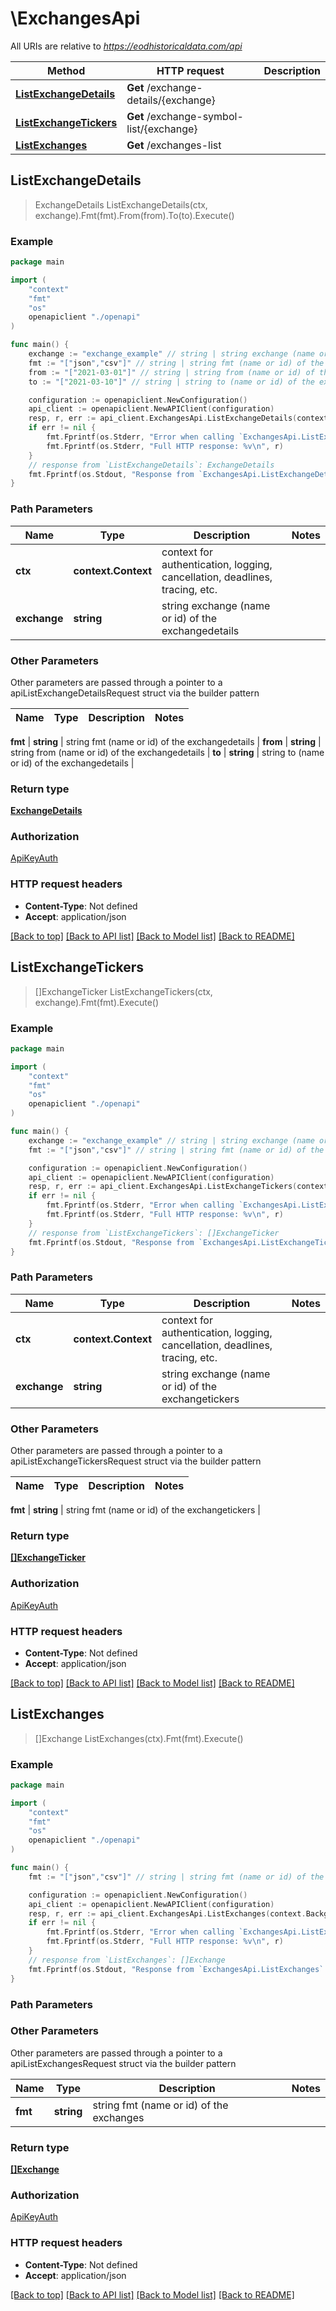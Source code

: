 # \ExchangesApi

All URIs are relative to *https://eodhistoricaldata.com/api*

Method | HTTP request | Description
------------- | ------------- | -------------
[**ListExchangeDetails**](ExchangesApi.md#ListExchangeDetails) | **Get** /exchange-details/{exchange} | 
[**ListExchangeTickers**](ExchangesApi.md#ListExchangeTickers) | **Get** /exchange-symbol-list/{exchange} | 
[**ListExchanges**](ExchangesApi.md#ListExchanges) | **Get** /exchanges-list | 



## ListExchangeDetails

> ExchangeDetails ListExchangeDetails(ctx, exchange).Fmt(fmt).From(from).To(to).Execute()





### Example

```go
package main

import (
    "context"
    "fmt"
    "os"
    openapiclient "./openapi"
)

func main() {
    exchange := "exchange_example" // string | string exchange (name or id) of the exchangedetails
    fmt := "["json","csv"]" // string | string fmt (name or id) of the exchangedetails
    from := "["2021-03-01"]" // string | string from (name or id) of the exchangedetails
    to := "["2021-03-10"]" // string | string to (name or id) of the exchangedetails

    configuration := openapiclient.NewConfiguration()
    api_client := openapiclient.NewAPIClient(configuration)
    resp, r, err := api_client.ExchangesApi.ListExchangeDetails(context.Background(), exchange).Fmt(fmt).From(from).To(to).Execute()
    if err != nil {
        fmt.Fprintf(os.Stderr, "Error when calling `ExchangesApi.ListExchangeDetails``: %v\n", err)
        fmt.Fprintf(os.Stderr, "Full HTTP response: %v\n", r)
    }
    // response from `ListExchangeDetails`: ExchangeDetails
    fmt.Fprintf(os.Stdout, "Response from `ExchangesApi.ListExchangeDetails`: %v\n", resp)
}
```

### Path Parameters


Name | Type | Description  | Notes
------------- | ------------- | ------------- | -------------
**ctx** | **context.Context** | context for authentication, logging, cancellation, deadlines, tracing, etc.
**exchange** | **string** | string exchange (name or id) of the exchangedetails | 

### Other Parameters

Other parameters are passed through a pointer to a apiListExchangeDetailsRequest struct via the builder pattern


Name | Type | Description  | Notes
------------- | ------------- | ------------- | -------------

 **fmt** | **string** | string fmt (name or id) of the exchangedetails | 
 **from** | **string** | string from (name or id) of the exchangedetails | 
 **to** | **string** | string to (name or id) of the exchangedetails | 

### Return type

[**ExchangeDetails**](ExchangeDetails.md)

### Authorization

[ApiKeyAuth](../README.md#ApiKeyAuth)

### HTTP request headers

- **Content-Type**: Not defined
- **Accept**: application/json

[[Back to top]](#) [[Back to API list]](../README.md#documentation-for-api-endpoints)
[[Back to Model list]](../README.md#documentation-for-models)
[[Back to README]](../README.md)


## ListExchangeTickers

> []ExchangeTicker ListExchangeTickers(ctx, exchange).Fmt(fmt).Execute()





### Example

```go
package main

import (
    "context"
    "fmt"
    "os"
    openapiclient "./openapi"
)

func main() {
    exchange := "exchange_example" // string | string exchange (name or id) of the exchangetickers
    fmt := "["json","csv"]" // string | string fmt (name or id) of the exchangetickers

    configuration := openapiclient.NewConfiguration()
    api_client := openapiclient.NewAPIClient(configuration)
    resp, r, err := api_client.ExchangesApi.ListExchangeTickers(context.Background(), exchange).Fmt(fmt).Execute()
    if err != nil {
        fmt.Fprintf(os.Stderr, "Error when calling `ExchangesApi.ListExchangeTickers``: %v\n", err)
        fmt.Fprintf(os.Stderr, "Full HTTP response: %v\n", r)
    }
    // response from `ListExchangeTickers`: []ExchangeTicker
    fmt.Fprintf(os.Stdout, "Response from `ExchangesApi.ListExchangeTickers`: %v\n", resp)
}
```

### Path Parameters


Name | Type | Description  | Notes
------------- | ------------- | ------------- | -------------
**ctx** | **context.Context** | context for authentication, logging, cancellation, deadlines, tracing, etc.
**exchange** | **string** | string exchange (name or id) of the exchangetickers | 

### Other Parameters

Other parameters are passed through a pointer to a apiListExchangeTickersRequest struct via the builder pattern


Name | Type | Description  | Notes
------------- | ------------- | ------------- | -------------

 **fmt** | **string** | string fmt (name or id) of the exchangetickers | 

### Return type

[**[]ExchangeTicker**](ExchangeTicker.md)

### Authorization

[ApiKeyAuth](../README.md#ApiKeyAuth)

### HTTP request headers

- **Content-Type**: Not defined
- **Accept**: application/json

[[Back to top]](#) [[Back to API list]](../README.md#documentation-for-api-endpoints)
[[Back to Model list]](../README.md#documentation-for-models)
[[Back to README]](../README.md)


## ListExchanges

> []Exchange ListExchanges(ctx).Fmt(fmt).Execute()





### Example

```go
package main

import (
    "context"
    "fmt"
    "os"
    openapiclient "./openapi"
)

func main() {
    fmt := "["json","csv"]" // string | string fmt (name or id) of the exchanges

    configuration := openapiclient.NewConfiguration()
    api_client := openapiclient.NewAPIClient(configuration)
    resp, r, err := api_client.ExchangesApi.ListExchanges(context.Background()).Fmt(fmt).Execute()
    if err != nil {
        fmt.Fprintf(os.Stderr, "Error when calling `ExchangesApi.ListExchanges``: %v\n", err)
        fmt.Fprintf(os.Stderr, "Full HTTP response: %v\n", r)
    }
    // response from `ListExchanges`: []Exchange
    fmt.Fprintf(os.Stdout, "Response from `ExchangesApi.ListExchanges`: %v\n", resp)
}
```

### Path Parameters



### Other Parameters

Other parameters are passed through a pointer to a apiListExchangesRequest struct via the builder pattern


Name | Type | Description  | Notes
------------- | ------------- | ------------- | -------------
 **fmt** | **string** | string fmt (name or id) of the exchanges | 

### Return type

[**[]Exchange**](Exchange.md)

### Authorization

[ApiKeyAuth](../README.md#ApiKeyAuth)

### HTTP request headers

- **Content-Type**: Not defined
- **Accept**: application/json

[[Back to top]](#) [[Back to API list]](../README.md#documentation-for-api-endpoints)
[[Back to Model list]](../README.md#documentation-for-models)
[[Back to README]](../README.md)

